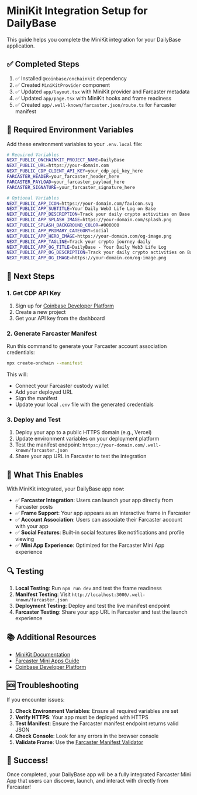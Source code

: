 # MiniKit Integration Setup for DailyBase

This guide helps you complete the MiniKit integration for your DailyBase application.

## ✅ Completed Steps

1. ✅ Installed `@coinbase/onchainkit` dependency
2. ✅ Created `MiniKitProvider` component
3. ✅ Updated `app/layout.tsx` with MiniKit provider and Farcaster metadata
4. ✅ Updated `app/page.tsx` with MiniKit hooks and frame readiness
5. ✅ Created `app/.well-known/farcaster.json/route.ts` for Farcaster manifest

## 🔧 Required Environment Variables

Add these environment variables to your `.env.local` file:

```bash
# Required Variables
NEXT_PUBLIC_ONCHAINKIT_PROJECT_NAME=DailyBase
NEXT_PUBLIC_URL=https://your-domain.com
NEXT_PUBLIC_CDP_CLIENT_API_KEY=your_cdp_api_key_here
FARCASTER_HEADER=your_farcaster_header_here
FARCASTER_PAYLOAD=your_farcaster_payload_here
FARCASTER_SIGNATURE=your_farcaster_signature_here

# Optional Variables
NEXT_PUBLIC_APP_ICON=https://your-domain.com/favicon.svg
NEXT_PUBLIC_APP_SUBTITLE=Your Daily Web3 Life Log on Base
NEXT_PUBLIC_APP_DESCRIPTION=Track your daily crypto activities on Base. Build streaks, reflect on your journey, and maintain your Web3 life log.
NEXT_PUBLIC_APP_SPLASH_IMAGE=https://your-domain.com/splash.png
NEXT_PUBLIC_SPLASH_BACKGROUND_COLOR=#000000
NEXT_PUBLIC_APP_PRIMARY_CATEGORY=social
NEXT_PUBLIC_APP_HERO_IMAGE=https://your-domain.com/og-image.png
NEXT_PUBLIC_APP_TAGLINE=Track your crypto journey daily
NEXT_PUBLIC_APP_OG_TITLE=DailyBase - Your Daily Web3 Life Log
NEXT_PUBLIC_APP_OG_DESCRIPTION=Track your daily crypto activities on Base. Build streaks, reflect on your journey, and maintain your Web3 life log.
NEXT_PUBLIC_APP_OG_IMAGE=https://your-domain.com/og-image.png
```

## 🚀 Next Steps

### 1. Get CDP API Key
1. Sign up for [Coinbase Developer Platform](https://portal.cdp.coinbase.com/)
2. Create a new project
3. Get your API key from the dashboard

### 2. Generate Farcaster Manifest
Run this command to generate your Farcaster account association credentials:

```bash
npx create-onchain --manifest
```

This will:
- Connect your Farcaster custody wallet
- Add your deployed URL
- Sign the manifest
- Update your local `.env` file with the generated credentials

### 3. Deploy and Test
1. Deploy your app to a public HTTPS domain (e.g., Vercel)
2. Update environment variables on your deployment platform
3. Test the manifest endpoint: `https://your-domain.com/.well-known/farcaster.json`
4. Share your app URL in Farcaster to test the integration

## 🎯 What This Enables

With MiniKit integrated, your DailyBase app now:

- ✅ **Farcaster Integration**: Users can launch your app directly from Farcaster posts
- ✅ **Frame Support**: Your app appears as an interactive frame in Farcaster
- ✅ **Account Association**: Users can associate their Farcaster account with your app
- ✅ **Social Features**: Built-in social features like notifications and profile viewing
- ✅ **Mini App Experience**: Optimized for the Farcaster Mini App experience

## 🔍 Testing

1. **Local Testing**: Run `npm run dev` and test the frame readiness
2. **Manifest Testing**: Visit `http://localhost:3000/.well-known/farcaster.json`
3. **Deployment Testing**: Deploy and test the live manifest endpoint
4. **Farcaster Testing**: Share your app URL in Farcaster and test the launch experience

## 📚 Additional Resources

- [MiniKit Documentation](https://docs.onchainkit.com/minikit)
- [Farcaster Mini Apps Guide](https://docs.farcaster.xyz/developers/mini-apps)
- [Coinbase Developer Platform](https://portal.cdp.coinbase.com/)

## 🆘 Troubleshooting

If you encounter issues:

1. **Check Environment Variables**: Ensure all required variables are set
2. **Verify HTTPS**: Your app must be deployed with HTTPS
3. **Test Manifest**: Ensure the Farcaster manifest endpoint returns valid JSON
4. **Check Console**: Look for any errors in the browser console
5. **Validate Frame**: Use the [Farcaster Manifest Validator](https://farcaster.xyz/~/developers/mini-apps/manifest)

## 🎉 Success!

Once completed, your DailyBase app will be a fully integrated Farcaster Mini App that users can discover, launch, and interact with directly from Farcaster!
